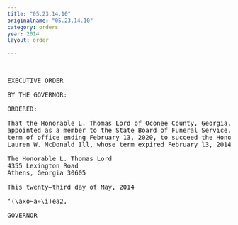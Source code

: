 ```yaml
---
title: "05.23.14.10"
originalname: "05.23.14.10"
category: orders
year: 2014
layout: order

---
```

<pre>
 

EXECUTIVE ORDER

BY THE GOVERNOR:

ORDERED:

That the Honorable L. Thomas Lord of Oconee County, Georgia, is
appointed as a member to the State Board of Funeral Service, for a
term of office ending February 13, 2020, to succeed the Honorable
Lauren W. McDonald Ill, whose term expired February l3, 2014.

The Honorable L. Thomas Lord
4355 Lexington Road
Athens, Georgia 30605

This twenty—third day of May, 2014

‘(\axo~a»\i)ea2,

GOVERNOR

</pre>
